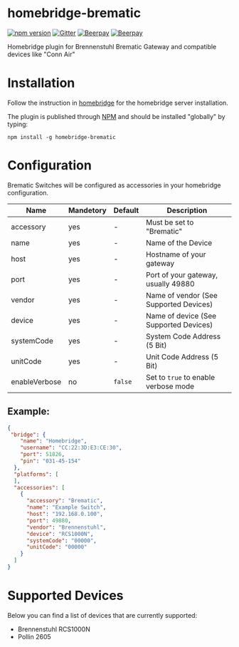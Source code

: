 # homebridge-brematic
[![npm version](https://badge.fury.io/js/homebridge-brematic.svg)](https://badge.fury.io/js/homebridge-brematic)
[![Gitter](https://badges.gitter.im/cvieth/homebridge-brematic.svg)](https://gitter.im/cvieth/homebridge-brematic?utm_source=badge&utm_medium=badge&utm_campaign=pr-badge&utm_content=body_badge)
[![Beerpay](https://beerpay.io/cvieth/homebridge-brematic/badge.svg?style=beer)](https://beerpay.io/cvieth/homebridge-brematic)
[![Beerpay](https://beerpay.io/cvieth/homebridge-brematic/make-wish.svg?style=flat)](https://beerpay.io/cvieth/homebridge-brematic)

Homebridge plugin for Brennenstuhl Brematic Gateway and compatible devices like "Conn Air"

# Installation
Follow the instruction in [homebridge](https://www.npmjs.com/package/homebridge) for the
homebridge server installation.

The plugin is published through [NPM](https://www.npmjs.com/package/homebridge-brematic) and
should be installed "globally" by typing:

    npm install -g homebridge-brematic

# Configuration

Brematic Switches will be configured as accessories in your homebridge configuration.

| Name | Mandetory | Default | Description |
| --- | --- | --- | --- |
|accessory |yes | - |Must be set to "Brematic" |
|name |yes | - |Name of the Device |
|host |yes | - |Hostname of your gateway |
|port |yes | - |Port of your gateway, usually 49880 |
|vendor |yes | - |Name of vendor (See Supported Devices) |
|device |yes | - |Name of device (See Supported Devices) |
|systemCode |yes | - |System Code Address (5 Bit) |
|unitCode |yes | - |Unit Code Address (5 Bit) |
|enableVerbose |no | `false` | Set to `true` to enable verbose mode |

## Example:
```json
{
 "bridge": {
    "name": "Homebridge",
    "username": "CC:22:3D:E3:CE:30",
    "port": 51826,
    "pin": "031-45-154"
  },
  "platforms": [
  ],
  "accessories": [
    {
      "accessory": "Brematic",
      "name": "Example Switch",
      "host": "192.168.0.100",
      "port": 49880,
      "vendor": "Brennenstuhl",
      "device": "RCS1000N",
      "systemCode": "00000",
      "unitCode": "00000" 
    }
  ]
}
```

# Supported Devices

Below you can find a list of devices that are currently supported:

  * Brennenstuhl RCS1000N
  * Pollin 2605

